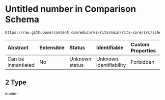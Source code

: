 # Untitled number in Comparison Schema

```txt
https://raw.githubusercontent.com/educorvi/rita/main/rita-core/src/schema/comparison.json#/properties/arguments/items/oneOf/2
```



| Abstract            | Extensible | Status         | Identifiable            | Custom Properties | Additional Properties | Access Restrictions | Defined In                                                                   |
| :------------------ | :--------- | :------------- | :---------------------- | :---------------- | :-------------------- | :------------------ | :--------------------------------------------------------------------------- |
| Can be instantiated | No         | Unknown status | Unknown identifiability | Forbidden         | Allowed               | none                | [comparison.json\*](../../src/schema/comparison.json "open original schema") |

## 2 Type

`number`

